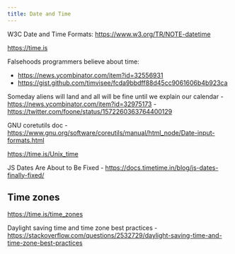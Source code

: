 ```yaml
---
title: Date and Time
---
```


W3C Date and Time Formats: https://www.w3.org/TR/NOTE-datetime

https://time.is

Falsehoods programmers believe about time:

- https://news.ycombinator.com/item?id=32556931
- https://gist.github.com/timvisee/fcda9bbdff88d45cc9061606b4b923ca

Someday aliens will land and all will be fine until we explain our calendar - https://news.ycombinator.com/item?id=32975173 - https://twitter.com/foone/status/1572260363764400129

GNU coretutils doc - https://www.gnu.org/software/coreutils/manual/html_node/Date-input-formats.html

https://time.is/Unix_time

JS Dates Are About to Be Fixed - https://docs.timetime.in/blog/js-dates-finally-fixed/

## Time zones

https://time.is/time_zones

Daylight saving time and time zone best practices - https://stackoverflow.com/questions/2532729/daylight-saving-time-and-time-zone-best-practices
